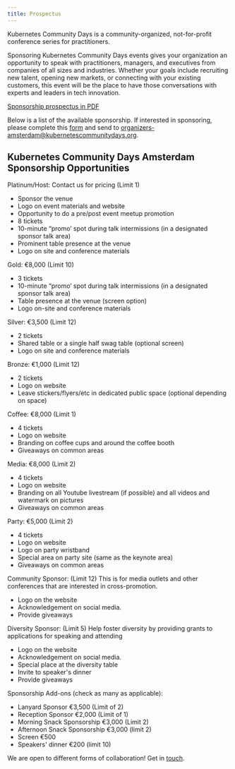 ```yaml
---
title: Prospectus
---
```


Kubernetes Community Days is a community-organized, not-for-profit conference series for practitioners.

Sponsoring Kubernetes Community Days events gives your organization an opportunity to speak with practitioners, managers, and executives from companies of all sizes and industries. Whether your goals include recruiting new talent, opening new markets, or connecting with your existing customers, this event will be the place to have those conversations with experts and leaders in tech innovation.

[Sponsorship prospectus in PDF](/img/2020-amsterdam/kcdams2020_sponsor_prospectus.pdf)


Below is a list of the available sponsorship. If interested in sponsoring, please complete this [form](sponsor-form) and send to  [organizers-amsterdam@kubernetescommunitydays.org](mailto:organizers-amsterdam@kubernetescommunitydays.org).

## Kubernetes Community Days Amsterdam Sponsorship Opportunities

Platinum/Host: Contact us for pricing (Limit 1)

* Sponsor the venue
* Logo on event materials and website
* Opportunity to do a pre/post event meetup promotion
* 8 tickets
* 10-minute “promo’ spot during talk intermissions (in a designated sponsor talk area)
* Prominent table presence at the venue
* Logo on site and conference materials

Gold: €8,000 (Limit 10)

* 3 tickets
* 10-minute “promo’ spot during talk intermissions (in a designated sponsor talk area)
* Table presence at the venue (screen option)
* Logo on-site and conference materials

Silver: €3,500 (Limit 12)  

* 2 tickets
* Shared table or a single half swag table (optional screen)
* Logo on site and conference materials

Bronze: €1,000 (Limit 12)

* 2 tickets
* Logo on website
* Leave stickers/flyers/etc in dedicated public space (optional depending on space)

Coffee: €8,000 (Limit 1)

* 4 tickets
* Logo on website
* Branding on coffee cups and around the coffee booth
* Giveaways on common areas

Media: €8,000 (Limit 2)

* 4 tickets
* Logo on website
* Branding on all Youtube livestream (if possible) and all videos and watermark on pictures
* Giveaways on common areas

Party: €5,000 (Limit 2)

* 4 tickets
* Logo on website
* Logo on party wristband
* Special area on party site (same as the keynote area)
* Giveaways on common areas

Community Sponsor: (Limit 12)
This is for media outlets and other conferences that are interested in cross-promotion.

* Logo on the website
* Acknowledgement on social media.
* Provide giveaways

Diversity Sponsor: (Limit 5)
Help foster diversity by providing grants to applications for speaking and attending

* Logo on the website
* Acknowledgement on social media.
* Special place at the diversity table
* Invite to speaker's dinner
* Provide giveaways

Sponsorship Add-ons (check as many as applicable):

* Lanyard Sponsor €3,500 (Limit of 2)
* Reception Sponsor €2,000 (Limit of 1)
* Morning Snack Sponsorship €3,000 (Limit 2)
* Afternoon Snack Sponsorship €3,000 (limit 2)
* Screen €500
* Speakers' dinner €200 (limit 10)

We are open to different forms of collaboration! Get in [touch](mailto:organizers-amsterdam@kubernetescommunitydays.org).